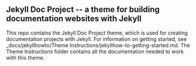 ## Jekyll Doc Project -- a theme for building documentation websites with Jekyll

This repo contains the Jekyll Doc Project theme, which is used for creating documentation projects with Jekyll. For information on getting started, see \_docs/jekyllhowto/Theme Instructions/jekyllhow-to-getting-started.md. The Theme Instructions folder contains all the documentation needed to work with this theme.
